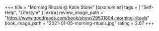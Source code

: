 +++
title = "Morning Rituals @ Katie Stone"
[taxonomies]
tags = [ "Self-Help", "Lifestyle" ]
[extra]
review_image_path = "https://www.goodreads.com/book/show/29501804-morning-rituals"
book_image_path = "2021-01-05-morning-rituals.jpg"
rating = 2.67
+++
